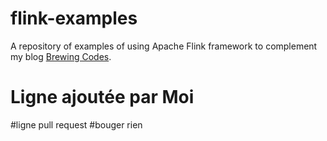 
# flink-examples

A repository of examples of using Apache Flink framework to complement my blog [Brewing Codes](https://brewing.codes/).

# Ligne ajoutée par Moi
#ligne pull request
#bouger
rien

